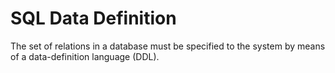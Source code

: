 # SQL Data Definition

The set of relations in a database must be specified to the system by means of a data-definition language (DDL).
